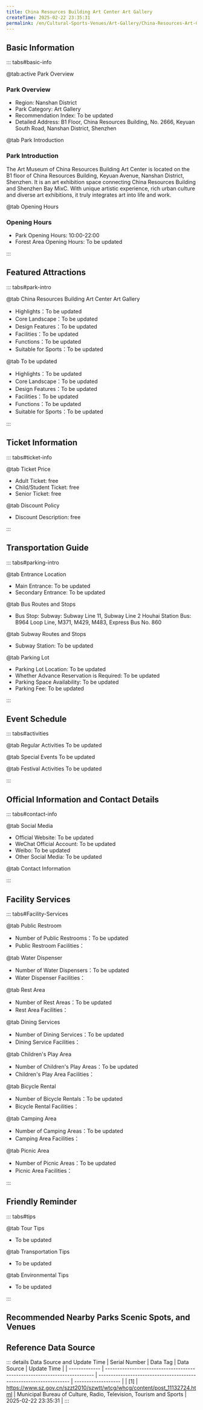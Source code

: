 ```yaml
---
title: China Resources Building Art Center Art Gallery
createTime: 2025-02-22 23:35:31
permalink: /en/Cultural-Sports-Venues/Art-Gallery/China-Resources-Art-Center-Art-Museum/
---
```



<script setup>
import ImageSwiper from '/.vuepress/theme/components/ImageSwiper.vue'
// 轮播图数据
const swiperItems = [
    {
                link: 'https://www.szartm.com/open/images/gkbg.png',
                title: 'China Resources Building Art Center Art Gallery',
                description: 'The Art Museum of China Resources Building Art Center is located on the B1 floor of China Resources ...',
                author: 'Municipal Bureau of Culture, Radio, Television, Tourism and Sports',
                date: '2025/02/23'
                },
  {
                link: 'https://www.szartm.com/open/images/gkbg.png',
                title: 'China Resources Building Art Center Art Gallery',
                description: 'The Art Museum of China Resources Building Art Center is located on the B1 floor of China Resources ...',
                author: 'Municipal Bureau of Culture, Radio, Television, Tourism and Sports',
                date: '2025/02/23'
                }
]
// 配置项
const swiperConfig = {
  height: 500,
  showInfo: true
}
</script>
<!-- 轮播图组件 -->
<ImageSwiper :items="swiperItems" :config="swiperConfig" />



## Basic Information

::: tabs#basic-info

@tab:active Park Overview
### Park Overview
- Region: Nanshan District
- Park Category: Art Gallery
- Recommendation Index: To be updated
- Detailed Address: B1 Floor, China Resources Building, No. 2666, Keyuan South Road, Nanshan District, Shenzhen

@tab Park Introduction
### Park Introduction
The Art Museum of China Resources Building Art Center is located on the B1 floor of China Resources Building, Keyuan Avenue, Nanshan District, Shenzhen. It is an art exhibition space connecting China Resources Building and Shenzhen Bay MixC. With unique artistic experience, rich urban culture and diverse art exhibitions, it truly integrates art into life and work.

@tab Opening Hours
### Opening Hours
- Park Opening Hours: 10:00-22:00
- Forest Area Opening Hours: To be updated

:::

## Featured Attractions

::: tabs#park-intro

@tab China Resources Building Art Center Art Gallery
<ImageCard
image="https://www.szartm.com/open/images/gkbg.png"
    title="China Resources Building Art Center Art Gallery"
    description="The Art Museum of China Resources Building Art Center is located on the B1 floor of China Resources Building, Keyuan Avenue, Nanshan District, Shenzhen. It is an art exhibition space connecting China Resources Building and Shenzhen Bay MixC. With unique artistic experience, rich urban culture and diverse art exhibitions, it truly integrates art into life and work."
    date=""
    author="Municipal Bureau of Culture, Radio, Television, Tourism and Sports"
/>


- Highlights：To be updated
- Core Landscape：To be updated
- Design Features：To be updated
- Facilities：To be updated
- Functions：To be updated
- Suitable for Sports：To be updated

@tab To be updated
<ImageCard
image="https://www.szartm.com/open/images/gkbg.png"
    title="China Resources Building Art Center Art Gallery"
    description="The Art Museum of China Resources Building Art Center is located on the B1 floor of China Resources Building, Keyuan Avenue, Nanshan District, Shenzhen. It is an art exhibition space connecting China Resources Building and Shenzhen Bay MixC. With unique artistic experience, rich urban culture and diverse art exhibitions, it truly integrates art into life and work."
    date=""
    author="Municipal Bureau of Culture, Radio, Television, Tourism and Sports"
/>


- Highlights：To be updated
- Core Landscape：To be updated
- Design Features：To be updated
- Facilities：To be updated
- Functions：To be updated
- Suitable for Sports：To be updated

:::

## Ticket Information

::: tabs#ticket-info

@tab Ticket Price
- Adult Ticket: free
- Child/Student Ticket: free
- Senior Ticket: free

@tab Discount Policy
- Discount Description: free

:::

## Transportation Guide

::: tabs#parking-intro

@tab Entrance Location
- Main Entrance: To be updated
- Secondary Entrance: To be updated

@tab Bus Routes and Stops
- Bus Stop: Subway: Subway Line 11, Subway Line 2 Houhai Station Bus: B964 Loop Line, M371, M429, M483, Express Bus No. 860

@tab Subway Routes and Stops
- Subway Station: To be updated

@tab Parking Lot
- Parking Lot Location: To be updated
- Whether Advance Reservation is Required: To be updated
- Parking Space Availability: To be updated
- Parking Fee: To be updated

:::

## Event Schedule

::: tabs#activities

@tab Regular Activities
To be updated

@tab Special Events
To be updated

@tab Festival Activities
To be updated

:::

## Official Information and Contact Details

::: tabs#contact-info

@tab Social Media
- Official Website: To be updated
- WeChat Official Account: To be updated
- Weibo: To be updated
- Other Social Media: To be updated

@tab Contact Information

:::

## Facility Services

::: tabs#Facility-Services

@tab Public Restroom
- Number of Public Restrooms：To be updated
- Public Restroom Facilities：

@tab Water Dispenser
- Number of Water Dispensers：To be updated
- Water Dispenser Facilities：

@tab Rest Area
- Number of Rest Areas：To be updated
- Rest Area Facilities：

@tab Dining Services
- Number of Dining Services：To be updated
- Dining Service Facilities：

@tab Children's Play Area
- Number of Children's Play Areas：To be updated
- Children's Play Area Facilities：

@tab Bicycle Rental
- Number of Bicycle Rentals：To be updated
- Bicycle Rental Facilities：

@tab Camping Area
- Number of Camping Areas：To be updated
- Camping Area Facilities：

@tab Picnic Area
- Number of Picnic Areas：To be updated
- Picnic Area Facilities：

:::

## Friendly Reminder

::: tabs#tips

@tab Tour Tips
- To be updated

@tab Transportation Tips
- To be updated

@tab Environmental Tips
- To be updated

:::

## Recommended Nearby Parks Scenic Spots, and Venues

<CardGrid>
  <ImageCard
        image="https://www.sz.gov.cn/img/4/4218/4218247/11127061.jpg"
        title="Shenzhen Library"
        description="Shenzhen Library was formerly known as Bao'an County Library. It was completed and opened in 1986 as one of the 'eight major cultural facilities' in Shenzhen. In 2006, the new library in the central area was completed and opened, with a total construction area of 49,600 square meters, more than 2,000 reading seats and 3,000 network nodes. The North Library will be open for trial operation on September 28, 2023, and officially open on December 28. It is the first major cultural facility of the new era built and completed in Shenzhen; the North Library has a total construction area of 72,000 square meters and a designed collection of 8 million books. It undertakes the functions of 'one library, one library and three centers'. "
        href="/en/Cultural-Sports-Venues/Art-Gallery/Dafen-Art-Museum/"
        author="To be updated"
        date="2025/01/02"
      />
      <ImageCard
        image="https://www.sz.gov.cn/img/4/4218/4218247/11127061.jpg"
        title="Shenzhen Library"
        description="Shenzhen Library was formerly known as Bao'an County Library. It was completed and opened in 1986 as one of the 'eight major cultural facilities' in Shenzhen. In 2006, the new library in the central area was completed and opened, with a total construction area of 49,600 square meters, more than 2,000 reading seats and 3,000 network nodes. The North Library will be open for trial operation on September 28, 2023, and officially open on December 28. It is the first major cultural facility of the new era built and completed in Shenzhen; the North Library has a total construction area of 72,000 square meters and a designed collection of 8 million books. It undertakes the functions of 'one library, one library and three centers'. "
        href="/en/Cultural-Sports-Venues/Art-Gallery/Dafen-Art-Museum/"
        author="To be updated"
        date="2025/01/02"
      />
    </CardGrid>


## Reference Data Source

::: details Data Source and Update Time
| Serial Number | Data Tag                                                                  | Data Source                                                        | Update Time         |
| ------------- | ------------------------------------------------------------------------- | ------------------------------------------------------------------ | ------------------- |
| [1]           | https://www.sz.gov.cn/szzt2010/szwtt/wtcg/whcg/content/post_11132724.html | Municipal Bureau of Culture, Radio, Television, Tourism and Sports | 2025-02-22 23:35:31 |
:::

